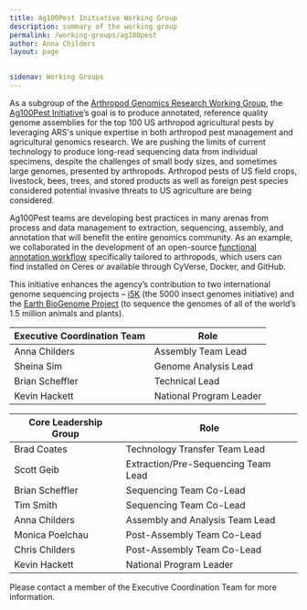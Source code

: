 ```yaml
---
title: Ag100Pest Initiative Working Group 
description: summary of the working group
permalink: /working-groups/ag100pest
author: Anna Childers
layout: page

 
sidenav: Working Groups
---
```



As a subgroup of the [Arthropod Genomics Research Working Group](/working-groups/arthropods/), the [Ag100Pest Initiative](http://i5k.github.io/ag100pest)’s goal is to produce annotated, reference quality genome assemblies for the top 100 US arthropod agricultural pests by leveraging ARS's unique expertise in both arthropod pest management and agricultural genomics research. We are pushing the limits of current technology to produce long-read sequencing data from individual specimens, despite the challenges of small body sizes, and sometimes large genomes, presented by arthropods. Arthropod pests of US field crops, livestock, bees, trees, and stored products as well as foreign pest species considered potential invasive threats to US agriculture are being considered.

Ag100Pest teams are developing best practices in many arenas from process and data management to extraction, sequencing, assembly, and annotation that will benefit the entire genomics community. As an example, we collaborated in the development of an open-source [functional annotation workflow](https://agbase-docs.readthedocs.io/en/latest/agbase/workflow.html) specifically tailored to arthropods, which users can find installed on Ceres or available through CyVerse, Docker, and GitHub.

This initiative enhances the agency’s contribution to two international genome sequencing projects – [i5K](http://i5k.github.io/) (the 5000 insect genomes initiative) and the [Earth BioGenome Project](https://www.earthbiogenome.org/) (to sequence the genomes of all of the world’s 1.5 million animals and plants).


**Executive Coordination Team**| Role |
---|---|
Anna Childers| Assembly Team Lead
Sheina Sim| Genome Analysis Lead
Brian Scheffler| Technical Lead
Kevin Hackett| National Program Leader

**Core Leadership Group**| Role |
---|---|
Brad Coates| Technology Transfer Team Lead
Scott Geib| Extraction/Pre-Sequencing Team Lead
Brian Scheffler| Sequencing Team Co-Lead
Tim Smith| Sequencing Team Co-Lead
Anna Childers| Assembly and Analysis Team Lead
Monica Poelchau| Post-Assembly Team Co-Lead
Chris Childers| Post-Assembly Team Co-Lead
Kevin Hackett| National Program Leader


Please contact a member of the Executive Coordination Team for more information.